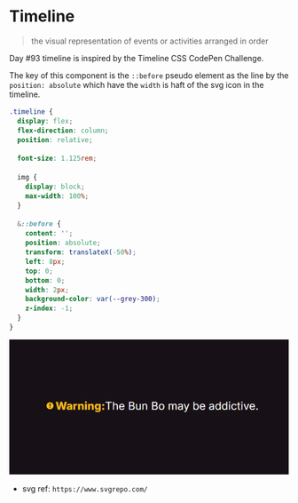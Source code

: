 # Timeline

> the visual representation of events or activities arranged in order

Day #93 timeline is inspired by the Timeline CSS CodePen Challenge.

The key of this component is the `::before` pseudo element as the line by the `position: absolute` which have the `width` is haft of the svg icon in the timeline.

```css
.timeline {
  display: flex;
  flex-direction: column;
  position: relative;

  font-size: 1.125rem;

  img {
    display: block;
    max-width: 100%;
  }

  &::before {
    content: '';
    position: absolute;
    transform: translateX(-50%);
    left: 8px;
    top: 0;
    bottom: 0;
    width: 2px;
    background-color: var(--grey-300);
    z-index: -1;
  }
}
```

![screenshot](screenshot.png)

- svg ref: `https://www.svgrepo.com/`
